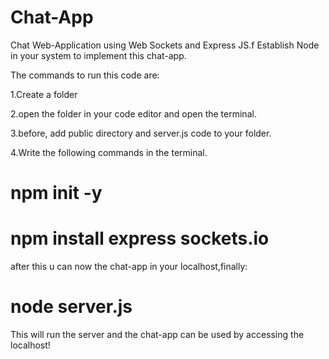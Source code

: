 # Chat-App
Chat Web-Application using Web Sockets and Express JS.f
Establish Node in your system to implement this chat-app.

The commands to run this code are:

1.Create a folder

2.open the folder in your code editor and open the terminal.

3.before, add public directory and server.js code to your folder.

4.Write the following commands in the terminal.

# npm init -y
# npm install express sockets.io
after this u can now the chat-app in your localhost,finally:
# node server.js
This will run the server and the chat-app can be used by accessing the localhost!
